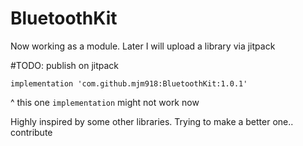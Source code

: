 # BluetoothKit

Now working as a module. Later I will upload a library via jitpack

#TODO: 
publish on jitpack

`implementation 'com.github.mjm918:BluetoothKit:1.0.1'`

^ this one `implementation` might not work now





Highly inspired by some other libraries. Trying to make a better one.. contribute
